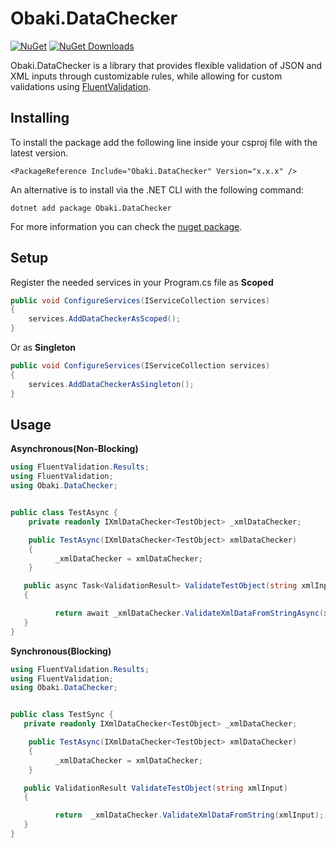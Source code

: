 # Obaki.DataChecker
[![NuGet](https://img.shields.io/nuget/v/Obaki.DataChecker.svg)](https://www.nuget.org/packages/Obaki.DataChecker)
[![NuGet Downloads](https://img.shields.io/nuget/dt/Obaki.DataChecker?logo=nuget)](https://www.nuget.org/packages/Obaki.DataChecker)

Obaki.DataChecker is a library that provides flexible validation of JSON and XML inputs through customizable rules, while allowing for custom validations using [FluentValidation](https://github.com/FluentValidation/FluentValidation).

## Installing

To install the package add the following line inside your csproj file with the latest version.

```
<PackageReference Include="Obaki.DataChecker" Version="x.x.x" />
```

An alternative is to install via the .NET CLI with the following command:

```
dotnet add package Obaki.DataChecker
```

For more information you can check the [nuget package](https://www.nuget.org/packages/Obaki.LocalStorageCache).

## Setup
Register the needed services in your Program.cs file as **Scoped**

```c#
public void ConfigureServices(IServiceCollection services)
{
    services.AddDataCheckerAsScoped();
}
``` 

Or as **Singleton**

```c#
public void ConfigureServices(IServiceCollection services)
{
    services.AddDataCheckerAsSingleton();
}
```
## Usage 
**Asynchronous(Non-Blocking)**
```c#
using FluentValidation.Results;
using FluentValidation;
using Obaki.DataChecker;


public class TestAsync {
    private readonly IXmlDataChecker<TestObject> _xmlDataChecker;

    public TestAsync(IXmlDataChecker<TestObject> xmlDataChecker) 
    {
          _xmlDataChecker = xmlDataChecker;
    }

   public async Task<ValidationResult> ValidateTestObject(string xmlInput)
   {

          return await _xmlDataChecker.ValidateXmlDataFromStringAsync(xmlInput);
   }
}
```
**Synchronous(Blocking)**
```c#
using FluentValidation.Results;
using FluentValidation;
using Obaki.DataChecker;


public class TestSync {
   private readonly IXmlDataChecker<TestObject> _xmlDataChecker;

    public TestAsync(IXmlDataChecker<TestObject> xmlDataChecker) 
    {
          _xmlDataChecker = xmlDataChecker;
    }

   public ValidationResult ValidateTestObject(string xmlInput)
   {

          return  _xmlDataChecker.ValidateXmlDataFromString(xmlInput);
   }
}
```
